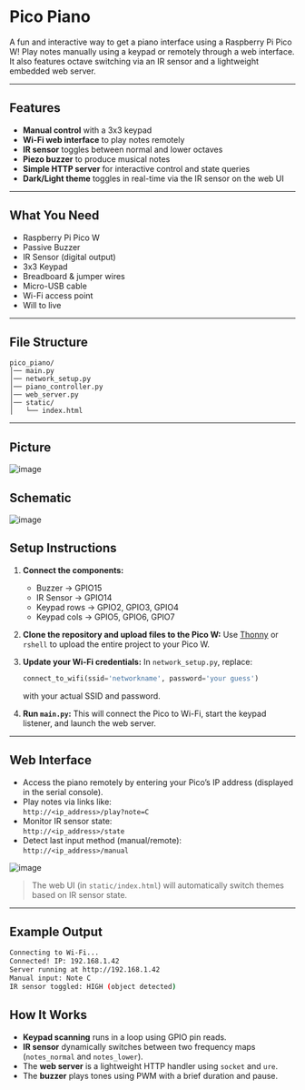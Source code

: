 #  Pico Piano 

A fun and interactive way to get a piano interface using a Raspberry Pi Pico W! Play notes manually using a keypad or remotely through a web interface. It also features octave switching via an IR sensor and a lightweight embedded web server.

---

##  Features

-  **Manual control** with a 3x3 keypad
- **Wi-Fi web interface** to play notes remotely
-  **IR sensor** toggles between normal and lower octaves
- **Piezo buzzer** to produce musical notes
-  **Simple HTTP server** for interactive control and state queries
-  **Dark/Light theme** toggles in real-time via the IR sensor on the web UI

---

##  What You Need

- Raspberry Pi Pico W
- Passive Buzzer
- IR Sensor (digital output)
- 3x3 Keypad
- Breadboard & jumper wires
- Micro-USB cable
- Wi-Fi access point
- Will to live
---

##  File Structure

```
pico_piano/
│── main.py
│── network_setup.py
│── piano_controller.py
│── web_server.py
│── static/
│   └── index.html
```

---
## Picture
![image](https://github.com/user-attachments/assets/f4db2ce2-6443-49ff-9082-093c1b8f15c3)



## Schematic

![image](https://github.com/user-attachments/assets/e59613c2-884b-4cb6-badc-9ba0fcf73263)



##  Setup Instructions

1. **Connect the components:**
   - Buzzer → GPIO15
   - IR Sensor → GPIO14
   - Keypad rows → GPIO2, GPIO3, GPIO4
   - Keypad cols → GPIO5, GPIO6, GPIO7

2. **Clone the repository and upload files to the Pico W:**
   Use [Thonny](https://thonny.org/) or `rshell` to upload the entire project to your Pico W.

3. **Update your Wi-Fi credentials:**
   In `network_setup.py`, replace:

   ```python
   connect_to_wifi(ssid='networkname', password='your guess')
   ```

   with your actual SSID and password.

4. **Run `main.py`:**
   This will connect the Pico to Wi-Fi, start the keypad listener, and launch the web server.

---

##  Web Interface

- Access the piano remotely by entering your Pico’s IP address (displayed in the serial console).
- Play notes via links like:  
  `http://<ip_address>/play?note=C`
- Monitor IR sensor state:  
  `http://<ip_address>/state`
- Detect last input method (manual/remote):  
  `http://<ip_address>/manual`

![image](https://github.com/user-attachments/assets/98375cd3-14b8-4505-89f7-96ce0b15b687)


> The web UI (in `static/index.html`) will automatically switch themes based on IR sensor state.

---

##  Example Output

```bash
Connecting to Wi-Fi...
Connected! IP: 192.168.1.42
Server running at http://192.168.1.42
Manual input: Note C
IR sensor toggled: HIGH (object detected)
```


##  How It Works

- **Keypad scanning** runs in a loop using GPIO pin reads.
- **IR sensor** dynamically switches between two frequency maps (`notes_normal` and `notes_lower`).
- The **web server** is a lightweight HTTP handler using `socket` and `ure`.
- The **buzzer** plays tones using PWM with a brief duration and pause.


